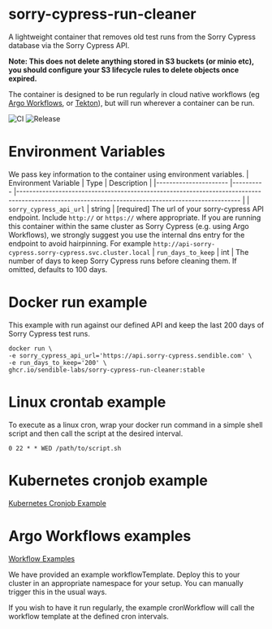 # sorry-cypress-run-cleaner
A lightweight container that removes old test runs from the Sorry Cypress database via the Sorry Cypress API.

**Note: This does not delete anything stored in S3 buckets (or minio etc), you should configure your S3 lifecycle rules to delete objects once expired.**

The container is designed to be run regularly in cloud native workflows (eg [Argo Workflows](https://argoproj.github.io/argo-workflows/), or [Tekton](https://tekton.dev/)), but will run wherever a container can be run.

![CI](https://github.com/sendible-labs/sorry-cypress-run-cleaner/actions/workflows/ci.yaml/badge.svg) ![Release](https://github.com/sendible-labs/sorry-cypress-run-cleaner/actions/workflows/release.yaml/badge.svg)

# Environment Variables
We pass key information to the container using environment variables.
| Environment Variable  | Type      | Description                                                                                                                                       |
|---------------------- |---------- |-------------------------------------------------------------------------------------------------------------------------------------------------- |
| `sorry_cypress_api_url`               | string    | [required] The url of your sorry-cypress API endpoint. Include `http://` or `https://` where appropriate. If you are running this container within the same cluster as Sorry Cypress (e.g. using Argo Workflows), we strongly suggest you use the internal dns entry for the endpoint to avoid hairpinning. For example `http://api-sorry-cypress.sorry-cypress.svc.cluster.local`
| `run_days_to_keep`               | int    | The number of days to keep Sorry Cypress runs before cleaning them. If omitted, defaults to 100 days.

# Docker run example
This example with run against our defined API and keep the last 200 days of Sorry Cypress test runs.
```
docker run \
-e sorry_cypress_api_url='https://api.sorry-cypress.sendible.com' \
-e run_days_to_keep='200' \
ghcr.io/sendible-labs/sorry-cypress-run-cleaner:stable
```

# Linux crontab example
To execute as a linux cron, wrap your docker run command in a simple shell script and then call the script at the desired interval.
```
0 22 * * WED /path/to/script.sh
```

# Kubernetes cronjob example
[Kubernetes Cronjob Example](https://github.com/sendible-labs/sorry-cypress-run-cleaner/tree/main/examples/argo-workflows)

# Argo Workflows examples
[Workflow Examples](https://github.com/sendible-labs/sorry-cypress-run-cleaner/blob/main/examples/kubernetes/k8s-cron.yaml)

We have provided an example workflowTemplate. Deploy this to your cluster in an appropriate namespace for your setup. You can manually trigger this in the usual ways.

If you wish to have it run regularly, the example cronWorkflow will call the workflow template at the defined cron intervals.
